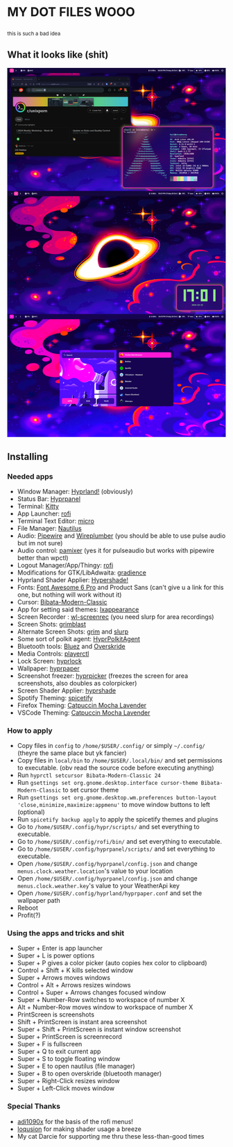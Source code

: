 # MY DOT FILES WOOO
<sub>this is such a bad idea</sub>

## What it looks like (shit)

![Screenshot](/assets/images/screenshot.png)

## Installing

### Needed apps

- Window Manager: [Hyprland!](https://github.com/hyprwm/Hyprland) (obviously)
- Status Bar: [Hyprpanel](https://hyprpanel.com/)
- Terminal: [Kitty](https://github.com/kovidgoyal/kitty)
- App Launcher: [rofi](https://github.com/davatorium/rofi)
- Terminal Text Editor: [micro](https://github.com/zyedidia/micro)
- File Manager: [Nautilus](https://github.com/GNOME/nautilus)
- Audio: [Pipewire](https://gitlab.freedesktop.org/pipewire/pipewire/) and [Wireplumber](https://gitlab.freedesktop.org/pipewire/wireplumber/) (you should be able to use pulse audio but im not sure)
- Audio control: [pamixer](https://github.com/cdemoulins/pamixer) (yes it for pulseaudio but works with pipewire better than wpctl)
- Logout Manager/App/Thingy: [rofi](https://github.com/davatorium/rofi)
- Modifications for GTK/LibAdwaita: [gradience](https://github.com/GradienceTeam/Gradience)
- Hyprland Shader Applier: [Hypershade!](https://github.com/loqusion/hyprshade)
- Fonts: [Font Awesome 6 Pro](https://fontawesome.com/) and Product Sans (can't give u a link for this one, but nothing will work without it)
- Cursor: [Bibata-Modern-Classic](https://github.com/ful1e5/Bibata_Cursor)
- App for setting said themes: [lxappearance](https://github.com/lxde/lxappearance)
- Screen Recorder : [wl-screenrec](https://github.com/russelltg/wl-screenrec) (you need slurp for area recordings)
- Screen Shots: [grimblast](https://github.com/hyprwm/contrib)
- Alternate Screen Shots: [grim](https://sr.ht/~emersion/grim/) and [slurp](https://github.com/emersion/slurp)
- Some sort of polkit agent: [HyprPolkitAgent](https://wiki.hyprland.org/Hypr-Ecosystem/hyprpolkitagent/)
- Bluetooth tools: [Bluez](https://wiki.archlinux.org/title/bluetooth) and [Overskride](https://github.com/kaii-lb/overskride)
- Media Controls: [playerctl](https://github.com/altdesktop/playerctl)
- Lock Screen: [hyprlock](https://github.com/hyprwm/hyprlock)
- Wallpaper: [hyprpaper](https://github.com/hyprwm/hyprpaper)
- Screenshot freezer: [hyprpicker](https://github.com/hyprwm/hyprpicker) (freezes the screen for area screenshots, also doubles as colorpicker)
- Screen Shader Applier: [hyprshade](https://github.com/loqusion/hyprshade)
- Spotify Theming: [spicetify](https://spicetify.app/)
- Firefox Theming: [Catpuccin Mocha Lavender](https://addons.mozilla.org/en-US/firefox/addon/catppuccin-mocha-lavender-git/?utm_source=addons.mozilla.org&utm_medium=referral&utm_content=search)
- VSCode Theming: [Catpuccin Mocha Lavender](https://github.com/catppuccin/vscode)

### How to apply

- Copy files in `config` to `/home/$USER/.config/` or simply `~/.config/` (theyre the same place but yk fancier)
- Copy files in `local/bin` to `/home/$USER/.local/bin/` and set permissions to executable. (obv read the source code before executing anything)
- Run `hyprctl setcursor Bibata-Modern-Classic 24`
- Run `gsettings set org.gnome.desktop.interface cursor-theme Bibata-Modern-Classic` to set cursor theme
- Run `gsettings set org.gnome.desktop.wm.preferences button-layout 'close,minimize,maximize:appmenu'` to move window buttons to left (optional)
- Run `spicetify backup apply` to apply the spicetify themes and plugins
- Go to `/home/$USER/.config/hypr/scripts/` and set everything to executable.
- Go to `/home/$USER/.config/rofi/bin/` and set everything to executable.
- Go to `/home/$USER/.config/hyprpanel/scripts/` and set everything to executable.
- Open `/home/$USER/.config/hyprpanel/config.json` and change `menus.clock.weather.location`'s value to your location
- Open `/home/$USER/.config/hyprpanel/config.json` and change `menus.clock.weather.key`'s value to your WeatherApi key
- Open `/home/$USER/.config/hyprland/hyprpaper.conf` and set the wallpaper path
- Reboot
- Profit(?)

### Using the apps and tricks and shit
- Super + Enter is app launcher
- Super + L is power options
- Super + P gives a color picker (auto copies hex color to clipboard)
- Control + Shift + K kills selected window
- Super + Arrows moves windows
- Control + Alt + Arrows resizes windows
- Control + Super + Arrows changes focused window
- Super + Number-Row switches to workspace of number X
- Alt + Number-Row moves window to workspace of number X
- PrintScreen is screenshots
- Shift + PrintScreen is instant area screenshot
- Super + Shift + PrintScreen is instant window screenshot
- Super + PrintScreen is screenrecord
- Super + F is fullscreen
- Super + Q to exit current app
- Super + S to toggle floating window
- Super + E to open nautilus (file manager)
- Super + B to open overskride (bluetooth manager)
- Super + Right-Click resizes window
- Super + Left-Click moves window

### Special Thanks
- [adi1090x](https://github.com/adi1090x) for the basis of the rofi menus!
- [loqusion](https://github.com/loqusion/hyprshade) for making shader usage a breeze
- My cat Darcie for supporting me thru these less-than-good times
